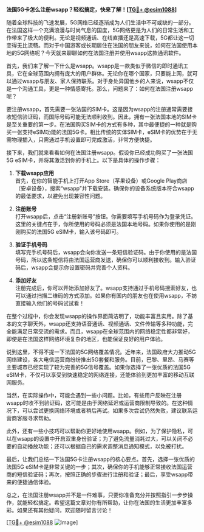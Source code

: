 **法国5G卡怎么注册wsapp？轻松搞定，快来了解！[[TG💪+ @esim1088](https://t.me/s/esim1088)]**

随着全球科技的飞速发展，5G网络已经逐渐成为人们生活中不可或缺的一部分。在法国这样一个充满浪漫与时尚气息的国度，5G网络更是为人们的日常生活和工作带来了极大的便利。无论是视频通话、在线直播还是高速下载，5G都让这一切变得无比流畅。而对于中国游客或长期居住在法国的朋友来说，如何在法国使用本地的5G网络呢？今天就来聊聊如何在法国注册并使用wsapp这款通讯软件。

首先，我们来了解一下什么是wsapp。wsapp是一款类似于微信的即时通讯工具，它在全球范围内拥有庞大的用户群体。无论你在哪个国家，只要能上网，就可以通过wsapp与朋友、家人保持联系。对于身处异国他乡的人来说，wsapp不仅是一个沟通工具，更是一种情感寄托。那么，问题来了：如何在法国注册wsapp呢？

要注册wsapp，首先需要一张法国的SIM卡。这是因为wsapp的注册通常需要接收短信验证码，而国际号码可能无法顺利收到。因此，拥有一张法国本地的SIM卡是至关重要的第一步。在法国购买SIM卡的方式有多种，其中最便捷的一种就是购买一张支持eSIM功能的法国5G卡。相比传统的实体SIM卡，eSIM卡的优势在于无需物理插入，只需通过手机设置即可完成激活，非常方便快捷。

接下来，我们就来看看如何在法国注册wsapp。假设你已经成功购买了一张法国5G eSIM卡，并将其激活到你的手机上。以下是具体的操作步骤：

1. **下载wsapp应用**  
   首先，在你的智能手机上打开App Store（苹果设备）或Google Play商店（安卓设备），搜索“wsapp”并下载安装。确保你的设备系统版本符合wsapp的最低要求，以避免出现兼容性问题。

2. **注册账号**  
   打开wsapp后，点击“注册新账号”按钮。你需要填写手机号码作为登录凭证。这里的关键点在于，你所使用的号码必须是法国本地号码。如果你使用的是刚刚购买的法国5G eSIM卡，输入该号码即可。

3. **验证手机号码**  
   填写完手机号码后，wsapp会向你发送一条短信验证码。由于你使用的是法国号码，所以这条短信将由法国运营商发送，确保你可以顺利接收到。输入验证码后，wsapp会提示你设置密码并完善个人资料。

4. **添加好友**  
   注册完成后，你可以开始添加好友了。wsapp支持通过手机号码搜索好友，也可以通过扫描二维码的方式添加。如果你有国内的朋友也在使用wsapp，不妨直接输入他们的号码试试看！

在整个过程中，你会发现wsapp的操作界面简洁明了，功能丰富且实用。除了基本的文字聊天外，wsapp还支持语音通话、视频通话、文件传输等多种功能，完全能满足日常交流的需求。而且，wsapp在全球范围内的网络稳定性都非常好，即使是在法国这样网络环境复杂的地区，也能保证良好的用户体验。

说到这里，不得不提一下法国的5G网络覆盖情况。近年来，法国政府大力推动5G网络建设，各大电信运营商纷纷推出5G套餐和服务。目前，巴黎、里昂、马赛等主要城市已经实现了较为完善的5G信号覆盖。如果你选择了一张优质的法国5G eSIM卡，不仅可以享受到快速稳定的网络连接，还能体验到更加丰富的移动互联网服务。

当然，在实际操作中，可能会遇到一些小问题。比如，有些用户反映在注册wsapp时收不到验证码，这可能是由于网络延迟或运营商限制导致的。在这种情况下，可以尝试更换网络环境或者稍后再试。如果多次尝试仍然失败，建议联系运营商客服寻求帮助。

此外，还有一些小技巧可以帮助你更好地使用wsapp。例如，为了保护隐私，可以在wsapp的设置中开启双重身份验证；为了避免流量消耗过大，可以关闭不必要的自动播放功能；还可以根据自己的需求调整消息通知模式，以免被打扰。

最后，让我们总结一下法国5G卡注册wsapp的核心要点。首先，选择一张优质的法国5G eSIM卡是非常关键的一步；其次，确保你的手机能够正常接收法国运营商的短信验证码；再次，按照正确的步骤进行注册和验证；最后，享受wsapp带来的便捷通信体验。

总之，在法国注册wsapp并不是一件难事，只要你准备充分并按照指引一步步操作，就能轻松搞定。希望这篇文章对你有所帮助，让你在法国的生活更加丰富多彩。如果还有其他疑问，欢迎随时留言讨论！

[[TG💪+ @esim1088](https://t.me/s/esim1088) ![Image](https://i.postimg.cc/4NQfJmqS/Snipaste-2025-05-13-00-14-12.png)]